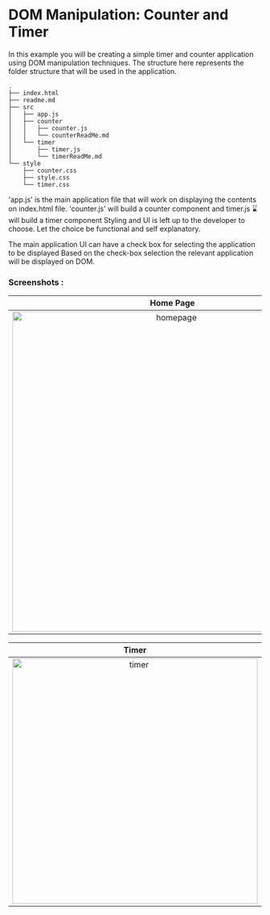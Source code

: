 # DOM Manipulation: Counter and Timer

In this example you will be creating a simple timer and counter application using DOM manipulation techniques.
The structure here represents the folder structure that will be used in the application.

```
.
├── index.html
├── readme.md
├── src
│   ├── app.js
│   ├── counter
│   │   ├── counter.js
│   │   └── counterReadMe.md
│   └── timer
│       ├── timer.js
│       └── timerReadMe.md
└── style
    ├── counter.css
    ├── style.css
    └── timer.css
```

'app.js' is the main application file that will work on displaying the contents on index.html file.
'counter.js' will build a counter component and timer.js :hourglass: will build a timer component
Styling and UI is left up to the developer to choose. Let the choice be functional and self explanatory.

The main application UI can have a check box for selecting the application to be displayed
Based on the check-box selection the relevant application will be displayed on DOM.


### Screenshots :

Home Page |
:--------:|
<img width="637" alt="homepage" src="https://user-images.githubusercontent.com/123962636/215760705-b9ca5d86-e7d6-4f07-9744-8270a9d74a4a.png"> |


Timer | Counter
:--------:| :-----:
<img width="488" alt="timer" src="https://user-images.githubusercontent.com/123962636/215760881-f1479669-1aa6-48e6-a948-0c408b89bb90.png"> | <img width="427" alt="counter" src="https://user-images.githubusercontent.com/123962636/215760972-b9a334f0-e3cb-44d7-be66-a3d5346e104a.png">




